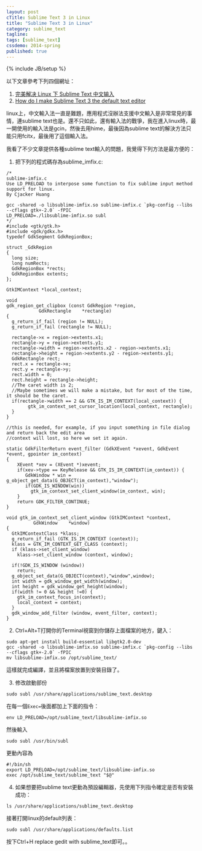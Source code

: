 ```yaml
---
layout: post
cTitle: Sublime Text 3 in Linux
title: "Sublime Text 3 in Linux"
category: sublime_text
tagline:
tags: [sublime_text]
cssdemo: 2014-spring
published: true
---
```

{% include JB/setup %}

以下文章參考下列四個網址：

1. [完美解决 Linux 下 Sublime Text 中文输入](https://www.sinosky.org/linux-sublime-text-fcitx.html)
2. [How do I make Sublime Text 3 the default text editor](http://askubuntu.com/questions/396938/how-do-i-make-sublime-text-3-the-default-text-editor)

<!-- more -->

linux上，中文輸入法一直是難題，應用程式沒辦法支援中文輸入是非常常見的事情，連sublime text也是。還不只如此，還有輸入法的戰爭，我在進入linux時，最一開使用的輸入法是gcin，然後去用hime，最後因為sublime text的解決方法只能只用fcitx，最後用了這個輸入法。

我看了不少文章提供各種sublime text輸入的問題，我覺得下列方法是最方便的：

1. 把下列的程式碼存為sublime_imfix.c:


```
/*
sublime-imfix.c
Use LD_PRELOAD to interpose some function to fix sublime input method support for linux.
By Cjacker Huang

gcc -shared -o libsublime-imfix.so sublime-imfix.c `pkg-config --libs --cflags gtk+-2.0` -fPIC
LD_PRELOAD=./libsublime-imfix.so subl
*/
#include <gtk/gtk.h>
#include <gdk/gdkx.h>
typedef GdkSegment GdkRegionBox;

struct _GdkRegion
{
  long size;
  long numRects;
  GdkRegionBox *rects;
  GdkRegionBox extents;
};

GtkIMContext *local_context;

void
gdk_region_get_clipbox (const GdkRegion *region,
            GdkRectangle    *rectangle)
{
  g_return_if_fail (region != NULL);
  g_return_if_fail (rectangle != NULL);

  rectangle->x = region->extents.x1;
  rectangle->y = region->extents.y1;
  rectangle->width = region->extents.x2 - region->extents.x1;
  rectangle->height = region->extents.y2 - region->extents.y1;
  GdkRectangle rect;
  rect.x = rectangle->x;
  rect.y = rectangle->y;
  rect.width = 0;
  rect.height = rectangle->height;
  //The caret width is 2;
  //Maybe sometimes we will make a mistake, but for most of the time, it should be the caret.
  if(rectangle->width == 2 && GTK_IS_IM_CONTEXT(local_context)) {
        gtk_im_context_set_cursor_location(local_context, rectangle);
  }
}

//this is needed, for example, if you input something in file dialog and return back the edit area
//context will lost, so here we set it again.

static GdkFilterReturn event_filter (GdkXEvent *xevent, GdkEvent *event, gpointer im_context)
{
    XEvent *xev = (XEvent *)xevent;
    if(xev->type == KeyRelease && GTK_IS_IM_CONTEXT(im_context)) {
       GdkWindow * win = g_object_get_data(G_OBJECT(im_context),"window");
       if(GDK_IS_WINDOW(win))
         gtk_im_context_set_client_window(im_context, win);
    }
    return GDK_FILTER_CONTINUE;
}

void gtk_im_context_set_client_window (GtkIMContext *context,
          GdkWindow    *window)
{
  GtkIMContextClass *klass;
  g_return_if_fail (GTK_IS_IM_CONTEXT (context));
  klass = GTK_IM_CONTEXT_GET_CLASS (context);
  if (klass->set_client_window)
    klass->set_client_window (context, window);

  if(!GDK_IS_WINDOW (window))
    return;
  g_object_set_data(G_OBJECT(context),"window",window);
  int width = gdk_window_get_width(window);
  int height = gdk_window_get_height(window);
  if(width != 0 && height !=0) {
    gtk_im_context_focus_in(context);
    local_context = context;
  }
  gdk_window_add_filter (window, event_filter, context);
}
```

2. Ctrl+Alt+T打開你的Terminal視窗到你儲存上面檔案的地方，鍵入：

```
sudo apt-get install build-essential libgtk2.0-dev
gcc -shared -o libsublime-imfix.so sublime-imfix.c `pkg-config --libs --cflags gtk+-2.0` -fPIC
mv libsublime-imfix.so /opt/sublime_text/
```

這樣就完成編譯，並且將檔案放置到安裝目錄了。

3. 修改啟動部份

```
sudo subl /usr/share/applications/sublime_text.desktop
```

在每一個`Exec=`後面都加上下面的指令：

```
env LD_PRELOAD=/opt/sublime_text/libsublime-imfix.so
```

然後輸入

```
sudo subl /usr/bin/subl
```

更動內容為

```
#!/bin/sh
export LD_PRELOAD=/opt/sublime_text/libsublime-imfix.so
exec /opt/sublime_text/sublime_text "$@"
```

4. 如果想要把sublime text更動為預設編輯器，先使用下列指令確定是否有安裝成功：

```
ls /usr/share/applications/sublime_text.desktop
```

接著打開linux的default列表：

```
sudo subl /usr/share/applications/defaults.list
```

按下Ctrl+H replace gedit with sublime_text即可。。

